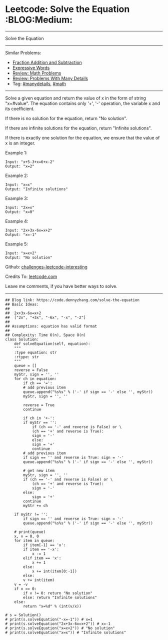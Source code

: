 
# Leetcode: Solve the Equation     :BLOG:Medium:

---

Solve the Equation  

---

Similar Problems:  

-   [Fraction Addition and Subtraction](https://code.dennyzhang.com/fraction-addition-and-subtraction)
-   [Expressive Words](https://code.dennyzhang.com/expressive-words)
-   [Review: Math Problems](https://code.dennyzhang.com/review-math)
-   [Review: Problems With Many Details](https://code.dennyzhang.com/review-manydetails)
-   Tag: [#manydetails](https://code.dennyzhang.com/tag/manydetails), [#math](https://code.dennyzhang.com/tag/math)

---

Solve a given equation and return the value of x in the form of string "x=#value". The equation contains only '+', '-' operation, the variable x and its coefficient.  

If there is no solution for the equation, return "No solution".  

If there are infinite solutions for the equation, return "Infinite solutions".  

If there is exactly one solution for the equation, we ensure that the value of x is an integer.  

Example 1:  

    Input: "x+5-3+x=6+x-2"
    Output: "x=2"

Example 2:  

    Input: "x=x"
    Output: "Infinite solutions"

Example 3:  

    Input: "2x=x"
    Output: "x=0"

Example 4:  

    Input: "2x+3x-6x=x+2"
    Output: "x=-1"

Example 5:  

    Input: "x=x+2"
    Output: "No solution"

Github: [challenges-leetcode-interesting](https://github.com/DennyZhang/challenges-leetcode-interesting/tree/master/problems/solve-the-equation)  

Credits To: [leetcode.com](https://leetcode.com/problems/solve-the-equation/description/)  

Leave me comments, if you have better ways to solve.  

---

    ## Blog link: https://code.dennyzhang.com/solve-the-equation
    ## Basic Ideas:
    ##
    ##  2x+3x-6x=x+2
    ##  ["2x", "+3x", "-6x", "-x", "-2"]
    ##
    ## Assumptions: equation has valid format
    ##
    ## Complexity: Time O(n), Space O(n)
    class Solution:
        def solveEquation(self, equation):
    	"""
    	:type equation: str
    	:rtype: str
    	"""
    	queue = []
    	reverse = False
    	myStr, sign = '', ''
    	for ch in equation:
    	    if ch == '=': 
    		# add previous item
    		queue.append("%s%s" % ('-' if sign == '-' else '', myStr))
    		myStr, sign = '', ''
    
    		reverse = True
    		continue
    
    	    if ch in '+-':
    		if myStr == '':
    		    if (ch == '-' and reverse is False) or \
    			(ch == '+' and reverse is True):
    			sign = '-'
    		    else:
    			sign = '+'
    		    continue
    		# add previous item
    		if sign == '' and reverse is True: sign = '-'
    		queue.append("%s%s" % ('-' if sign == '-' else '', myStr))
    
    		# get new item
    		myStr, sign = '', ''
    		if (ch == '-' and reverse is False) or \
    		    (ch == '+' and reverse is True):
    		    sign = '-'
    		else:
    		    sign = '+'
    		continue
    	    myStr += ch
    
    	if myStr != '': 
    	    if sign == '' and reverse is True: sign = '-'
    	    queue.append("%s%s" % ('-' if sign == '-' else '', myStr))
    
    	# print(queue)
    	x, v = 0, 0
    	for item in queue:
    	    if item[-1] == 'x':
    		if item == '-x':
    		    x -= 1
    		elif item == 'x':
    		    x += 1
    		else:
    		    x += int(item[0:-1])
    	    else:
    		v += int(item)
    	v = -v
    	if x == 0:
    	    if v != 0: return "No solution"
    	    else: return "Infinite solutions"
    	else:
    	    return "x=%d" % (int(v/x))
    
    # s = Solution()
    # print(s.solveEquation("-x=-1")) # x=1
    # print(s.solveEquation("2x+3x-6x=x+2")) # x=-1
    # print(s.solveEquation("x=x+2")) # "No solution"
    # print(s.solveEquation("x=x")) # "Infinite solutions"

